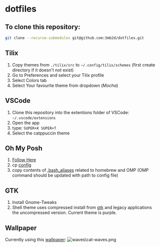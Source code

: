 # dotfiles

## To clone this repository:

```bash
git clone --recurse-submodules git@github.com:3mb2d/dotfiles.git
```

## Tilix
1. Copy themes from `./tilix/src` to `~/.config/tilix/schemes` (first create directory if it doesn't not exist)
2. Go to Preferences and select your Tilix profile
3. Select Colors tab
4. Select Your favourite theme from dropdown (_Mocha_)

## VSCode

1. Clone this repository into the extentions folder of VSCode:
`~/.vscode/extensions`
2. Open the app
3. type: `SUPER+K SUPER+T`
4. Select the catppuccin theme

## Oh My Posh

1. [Follow Here](https://ohmyposh.dev/docs/installation/linux)
2. cp [config](.OMP/clean-detailed.omp.json)
3. copy contents of [.bash_aliases](.bash_aliases) related to homebrew and OMP (OMP command should be updated with path to config file)

## GTK
1. Install Gnome-Tweaks
2. Shell theme uses compressed install from [gtk](https://github.com/catppuccin/gtk/releases/tag/update_23_02_2022) and legacy applications the uncompressed version. Current theme is purple.

## Wallpaper

Currently using this [wallpaper](wallpapers/waves/cat-waves.png):
![waves\cat-waves.png](wallpapers/waves/cat-waves.png)